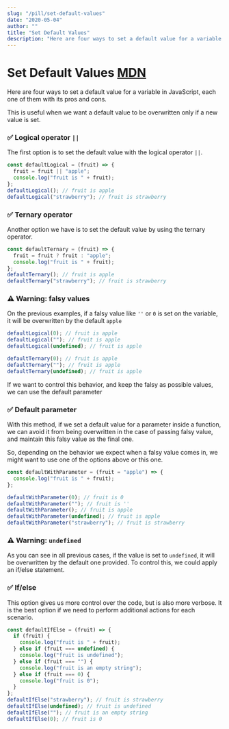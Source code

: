 ```yaml
---
slug: "/pill/set-default-values"
date: "2020-05-04"
author: ""
title: "Set Default Values"
description: "Here are four ways to set a default value for a variable in JavaScript, each one of them with its pros and cons."
---
```


# Set Default Values [MDN](https://developer.mozilla.org/en-US/docs/Web/JavaScript/Reference/Operators/Logical_OR)

Here are four ways to set a default value for a variable in JavaScript, each one of them with its pros and cons.

This is useful when we want a default value to be overwritten only if a new value is set.

### ✅ Logical operator `||`

The first option is to set the default value with the logical operator `||`.

```js
const defaultLogical = (fruit) => {
  fruit = fruit || "apple";
  console.log("fruit is " + fruit);
};
defaultLogical(); // fruit is apple
defaultLogical("strawberry"); // fruit is strawberry
```

### ✅ Ternary operator

Another option we have is to set the default value by using the ternary operator.

```js
const defaultTernary = (fruit) => {
  fruit = fruit ? fruit : "apple";
  console.log("fruit is " + fruit);
};
defaultTernary(); // fruit is apple
defaultTernary("strawberry"); // fruit is strawberry
```

### ⚠️ Warning: falsy values

On the previous examples, if a falsy value like `''` or `0` is set on the variable, it will be overwritten by the default `apple`

```js
defaultLogical(0); // fruit is apple
defaultLogical(""); // fruit is apple
defaultLogical(undefined); // fruit is apple

defaultTernary(0); // fruit is apple
defaultTernary(""); // fruit is apple
defaultTernary(undefined); // fruit is apple
```

If we want to control this behavior, and keep the falsy as possible values, we can use the default parameter

### ✅ Default parameter

With this method, if we set a default value for a parameter inside a function, we can avoid it from being overwritten in the case of passing falsy value, and maintain this falsy value as the final one.

So, depending on the behavior we expect when a falsy value comes in, we might want to use one of the options above or this one.

```js
const defaultWithParameter = (fruit = "apple") => {
  console.log("fruit is " + fruit);
};

defaultWithParameter(0); // fruit is 0
defaultWithParameter(""); // fruit is ''
defaultWithParameter(); // fruit is apple
defaultWithParameter(undefined); // fruit is apple
defaultWithParameter("strawberry"); // fruit is strawberry
```

### ⚠️ Warning: `undefined`

As you can see in all previous cases, if the value is set to `undefined`, it will be overwritten by the default one provided. To control this, we could apply an if/else statement.

### ✅ If/else

This option gives us more control over the code, but is also more verbose. It is the best option if we need to perform additional actions for each scenario.

```js
const defaultIfElse = (fruit) => {
  if (fruit) {
    console.log("fruit is " + fruit);
  } else if (fruit === undefined) {
    console.log("fruit is undefined");
  } else if (fruit === "") {
    console.log("fruit is an empty string");
  } else if (fruit === 0) {
    console.log("fruit is 0");
  }
};
defaultIfElse("strawberry"); // fruit is strawberry
defaultIfElse(undefined); // fruit is undefined
defaultIfElse(""); // fruit is an empty string
defaultIfElse(0); // fruit is 0
```
